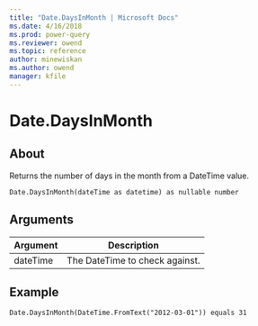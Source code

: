 ```yaml
---
title: "Date.DaysInMonth | Microsoft Docs"
ms.date: 4/16/2018
ms.prod: power-query
ms.reviewer: owend
ms.topic: reference
author: minewiskan
ms.author: owend
manager: kfile
---
```

# Date.DaysInMonth

  
## About  
Returns the number of days in the month from a DateTime value.  
  
```  
Date.DaysInMonth(dateTime as datetime) as nullable number  
```  
  
## Arguments  
  
|Argument|Description|  
|------------|---------------|  
|dateTime|The DateTime to check against.|  
  
## Example  
  
```  
Date.DaysInMonth(DateTime.FromText("2012-03-01")) equals 31  
```  
